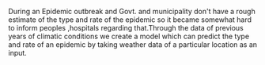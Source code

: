 During an Epidemic outbreak and Govt. and municipality don't have a rough estimate of the type and rate of the epidemic so it became somewhat hard to inform peoples ,hospitals regarding that.Through the data of previous years of climatic conditions we create a model which can predict the type and rate of an epidemic by taking weather data of a particular location as an input.
